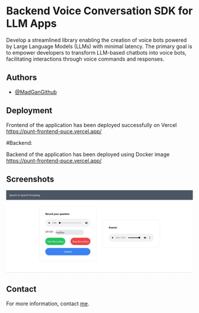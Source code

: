 # Backend Voice Conversation SDK for LLM Apps

Develop a streamlined library enabling the creation of voice bots powered by Large Language Models (LLMs) with minimal latency. The primary goal is to empower developers to transform LLM-based chatbots into voice bots, facilitating interactions through voice commands and responses.


## Authors

- [@MadGanGithub](https://github.com/MadGanGithub)


## Deployment

Frontend of the application has been deployed successfully on Vercel\
https://punt-frontend-puce.vercel.app/

#Backend:

Backend of the application has been deployed using Docker image
https://punt-frontend-puce.vercel.app/



## Screenshots

![Audio upload page](screenshots/one.jpg)

## Contact

For more information, contact [me](mailto:madhavganesan95@gmail.com).